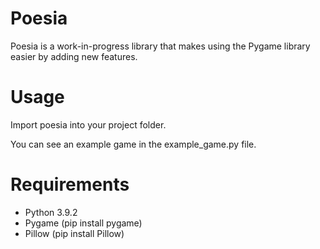# Poesia
Poesia is a work-in-progress library that makes using the Pygame library easier by adding new features.

# Usage
Import poesia into your project folder. 

You can see an example game in the example_game.py file.


# Requirements
- Python 3.9.2
- Pygame (pip install pygame)
- Pillow (pip install Pillow)

